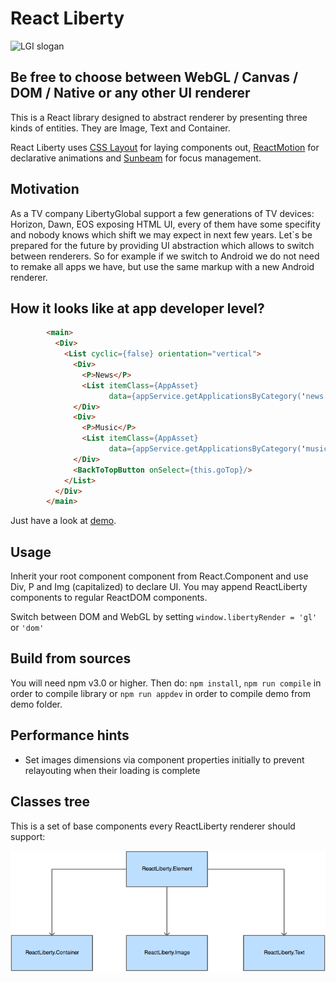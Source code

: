 React Liberty
=============

![LGI slogan](https://media.licdn.com/media/p/5/000/1c7/0ee/0b3c8ed.png)

Be free to choose between WebGL / Canvas / DOM / Native or any other UI renderer
---------------------------------------------------------------------------------

This is a React library designed to abstract renderer by presenting three kinds of entities. They are Image, Text and Container.

React Liberty uses [CSS Layout](https://github.com/facebook/css-layout) for laying components out, [ReactMotion](https://github.com/chenglou/react-motion) for declarative animations and [Sunbeam](https://github.com/LibertyGlobal/sunbeam) for focus management.



Motivation
----------
As a TV company LibertyGlobal support a few generations of TV devices: Horizon, Dawn, EOS exposing HTML UI, every of them have some specifity and nobody knows which shift we may expect in next few years. Let`s be prepared for the future by providing UI abstraction which allows to switch between renderers. So for example if we switch to Android we do not need to remake all apps we have, but use the same markup with a new Android renderer.

How it looks like at app developer level?
-----------------------------------------
```html
		<main>
          <Div>
            <List cyclic={false} orientation="vertical">
              <Div>
                <P>News</P>
                <List itemClass={AppAsset}
                      data={appService.getApplicationsByCategory('news')}/>
              </Div>
              <Div>
                <P>Music</P>
                <List itemClass={AppAsset}
                      data={appService.getApplicationsByCategory('music')}/>
              </Div>
              <BackToTopButton onSelect={this.goTop}/>
            </List>
          </Div>
        </main>
```

Just have a look at [demo](https://github.com/LibertyGlobal/ReactLiberty/tree/master/demo).


Usage
-----

Inherit your root component component from React.Component and use Div, P and Img (capitalized) to declare UI. You may append ReactLiberty components to regular ReactDOM components.

Switch between DOM and WebGL by setting `window.libertyRender = 'gl'` or `'dom'`


Build from sources
------------------

You will need npm v3.0 or higher.
Then do: `npm install`, `npm run compile` in order to compile library or `npm run appdev` in order to compile demo from demo folder.

Performance hints
-----------------
- Set images dimensions via component properties initially to prevent relayouting when their loading is complete

Classes tree
------------

This is a set of base components every ReactLiberty renderer should support:


![ReactLiberty classes tree](https://github.com/LibertyGlobal/ReactLiberty/blob/master/figures/inhertitance-scheme.png)